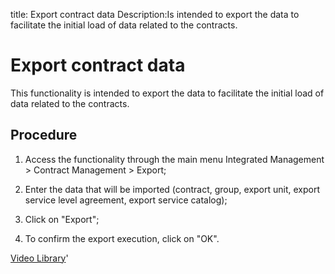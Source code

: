 title: Export contract data
Description:Is intended to export the data to facilitate the initial load of data related to the contracts.
# Export contract data

This functionality is intended to export the data to facilitate the initial load of data related to the contracts.

Procedure
-------------

1.  Access the functionality through the main menu Integrated Management \>
    Contract Management \> Export;

2.  Enter the data that will be imported (contract, group, export unit, export
    service level agreement, export service catalog);

3.  Click on "Export";

4.  To confirm the export execution, click on "OK".

<i class='fa fa-youtube-play  fa-2x' style='color:#97ce17;vertical-align: middle;'> </i> [Video Library](https://www.youtube.com/playlist?list=PLB5qK2uzf2ROEeoHh3EbsZJxjr9hJSLIV)'

<!-- !!! tip "About"

    <b>Product/Version:</b> CITSmart | 9.00 &nbsp;&nbsp;
    <b>Updated:</b>01/07/2021 – Larissa Lourenço

